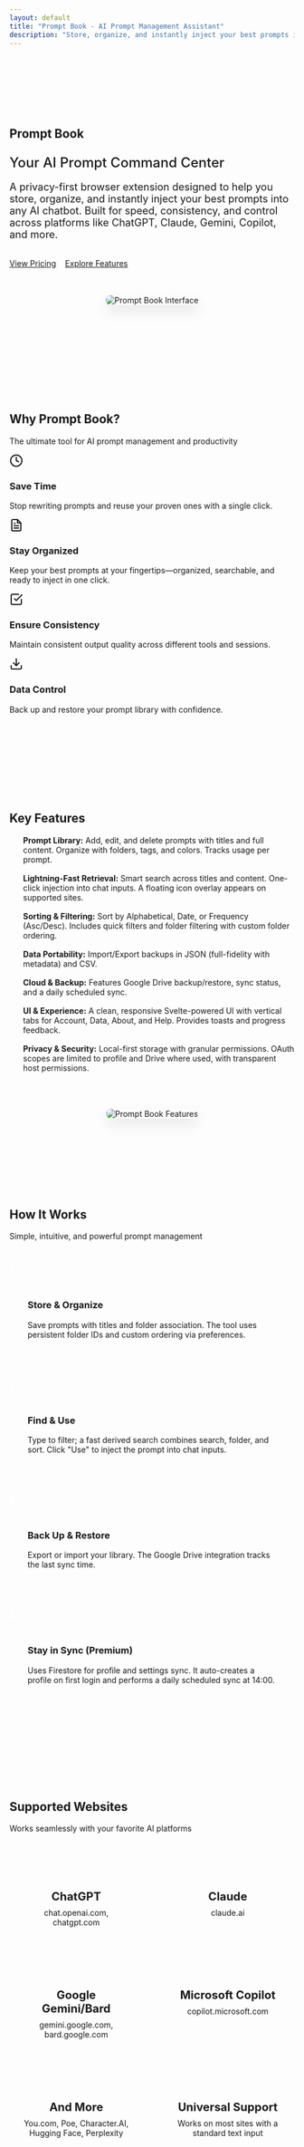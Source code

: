 ```yaml
---
layout: default
title: "Prompt Book - AI Prompt Management Assistant"
description: "Store, organize, and instantly inject your best prompts into any AI chatbot with our privacy-first browser extension."
---
```


<section class="product-hero-section">
  <div class="container">
    <div class="product-hero-content">
      <h1>Prompt Book</h1>
      <p class="product-tagline">Your AI Prompt Command Center</p>
      <p class="product-description">A privacy-first browser extension designed to help you store, organize, and instantly inject your best prompts into any AI chatbot. Built for speed, consistency, and control across platforms like ChatGPT, Claude, Gemini, Copilot, and more.</p>
      <div class="product-cta">
        <a href="#pricing" class="btn btn-primary btn-lg">View Pricing</a>
        <a href="#features" class="btn btn-outline btn-lg">Explore Features</a>
      </div>
    </div>
    <div class="product-hero-image">
      <img src="{{ site.baseurl }}/assets/images/prompt-book-hero.svg" alt="Prompt Book Interface" class="product-image">
    </div>
  </div>
</section>

<section id="features" class="product-features-section">
  <div class="container">
    <div class="section-header">
      <h2>Why Prompt Book?</h2>
      <p>The ultimate tool for AI prompt management and productivity</p>
    </div>
    <div class="features-grid">
      <div class="feature-card">
        <div class="feature-icon">
          <svg xmlns="http://www.w3.org/2000/svg" width="24" height="24" viewBox="0 0 24 24" fill="none" stroke="currentColor" stroke-width="2" stroke-linecap="round" stroke-linejoin="round"><circle cx="12" cy="12" r="10"></circle><polyline points="12 6 12 12 16 14"></polyline></svg>
        </div>
        <h3>Save Time</h3>
        <p>Stop rewriting prompts and reuse your proven ones with a single click.</p>
      </div>
      <div class="feature-card">
        <div class="feature-icon">
          <svg xmlns="http://www.w3.org/2000/svg" width="24" height="24" viewBox="0 0 24 24" fill="none" stroke="currentColor" stroke-width="2" stroke-linecap="round" stroke-linejoin="round"><path d="M14 2H6a2 2 0 0 0-2 2v16a2 2 0 0 0 2 2h12a2 2 0 0 0 2-2V8z"></path><polyline points="14 2 14 8 20 8"></polyline><line x1="16" y1="13" x2="8" y2="13"></line><line x1="16" y1="17" x2="8" y2="17"></line><polyline points="10 9 9 9 8 9"></polyline></svg>
        </div>
        <h3>Stay Organized</h3>
        <p>Keep your best prompts at your fingertips—organized, searchable, and ready to inject in one click.</p>
      </div>
      <div class="feature-card">
        <div class="feature-icon">
          <svg xmlns="http://www.w3.org/2000/svg" width="24" height="24" viewBox="0 0 24 24" fill="none" stroke="currentColor" stroke-width="2" stroke-linecap="round" stroke-linejoin="round"><polyline points="9 11 12 14 22 4"></polyline><path d="M21 12v7a2 2 0 0 1-2 2H5a2 2 0 0 1-2-2V5a2 2 0 0 1 2-2h11"></path></svg>
        </div>
        <h3>Ensure Consistency</h3>
        <p>Maintain consistent output quality across different tools and sessions.</p>
      </div>
      <div class="feature-card">
        <div class="feature-icon">
          <svg xmlns="http://www.w3.org/2000/svg" width="24" height="24" viewBox="0 0 24 24" fill="none" stroke="currentColor" stroke-width="2" stroke-linecap="round" stroke-linejoin="round"><path d="M21 15v4a2 2 0 0 1-2 2H5a2 2 0 0 1-2-2v-4"></path><polyline points="7 10 12 15 17 10"></polyline><line x1="12" y1="15" x2="12" y2="3"></line></svg>
        </div>
        <h3>Data Control</h3>
        <p>Back up and restore your prompt library with confidence.</p>
      </div>
    </div>
  </div>
</section>

<section class="product-details-section">
  <div class="container">
    <div class="product-details-content">
      <div class="product-details-text">
        <h2>Key Features</h2>
        <ul class="feature-list">
          <li>
            <strong>Prompt Library:</strong> Add, edit, and delete prompts with titles and full content. Organize with folders, tags, and colors. Tracks usage per prompt.
          </li>
          <li>
            <strong>Lightning-Fast Retrieval:</strong> Smart search across titles and content. One-click injection into chat inputs. A floating icon overlay appears on supported sites.
          </li>
          <li>
            <strong>Sorting & Filtering:</strong> Sort by Alphabetical, Date, or Frequency (Asc/Desc). Includes quick filters and folder filtering with custom folder ordering.
          </li>
          <li>
            <strong>Data Portability:</strong> Import/Export backups in JSON (full-fidelity with metadata) and CSV.
          </li>
          <li>
            <strong>Cloud & Backup:</strong> Features Google Drive backup/restore, sync status, and a daily scheduled sync.
          </li>
          <li>
            <strong>UI & Experience:</strong> A clean, responsive Svelte-powered UI with vertical tabs for Account, Data, About, and Help. Provides toasts and progress feedback.
          </li>
          <li>
            <strong>Privacy & Security:</strong> Local-first storage with granular permissions. OAuth scopes are limited to profile and Drive where used, with transparent host permissions.
          </li>
        </ul>
      </div>
      <div class="product-details-image">
        <img src="{{ site.baseurl }}/assets/images/prompt-book-features.svg" alt="Prompt Book Features" class="product-image">
      </div>
    </div>
  </div>
</section>

<section class="product-how-it-works-section">
  <div class="container">
    <div class="section-header">
      <h2>How It Works</h2>
      <p>Simple, intuitive, and powerful prompt management</p>
    </div>
    <div class="how-it-works-steps">
      <div class="step-card">
        <div class="step-number">1</div>
        <h3>Store & Organize</h3>
        <p>Save prompts with titles and folder association. The tool uses persistent folder IDs and custom ordering via preferences.</p>
      </div>
      <div class="step-card">
        <div class="step-number">2</div>
        <h3>Find & Use</h3>
        <p>Type to filter; a fast derived search combines search, folder, and sort. Click "Use" to inject the prompt into chat inputs.</p>
      </div>
      <div class="step-card">
        <div class="step-number">3</div>
        <h3>Back Up & Restore</h3>
        <p>Export or import your library. The Google Drive integration tracks the last sync time.</p>
      </div>
      <div class="step-card">
        <div class="step-number">4</div>
        <h3>Stay in Sync (Premium)</h3>
        <p>Uses Firestore for profile and settings sync. It auto-creates a profile on first login and performs a daily scheduled sync at 14:00.</p>
      </div>
    </div>
  </div>
</section>

<section class="product-compatibility-section">
  <div class="container">
    <div class="section-header">
      <h2>Supported Websites</h2>
      <p>Works seamlessly with your favorite AI platforms</p>
    </div>
    <div class="compatibility-grid">
      <div class="compatibility-item">
        <h3>ChatGPT</h3>
        <p>chat.openai.com, chatgpt.com</p>
      </div>
      <div class="compatibility-item">
        <h3>Claude</h3>
        <p>claude.ai</p>
      </div>
      <div class="compatibility-item">
        <h3>Google Gemini/Bard</h3>
        <p>gemini.google.com, bard.google.com</p>
      </div>
      <div class="compatibility-item">
        <h3>Microsoft Copilot</h3>
        <p>copilot.microsoft.com</p>
      </div>
      <div class="compatibility-item">
        <h3>And More</h3>
        <p>You.com, Poe, Character.AI, Hugging Face, Perplexity</p>
      </div>
      <div class="compatibility-item">
        <h3>Universal Support</h3>
        <p>Works on most sites with a standard text input</p>
      </div>
    </div>
  </div>
</section>

<section class="product-audience-section">
  <div class="container">
    <div class="section-header">
      <h2>Who It's For</h2>
      <p>Designed for everyone who works with AI tools</p>
    </div>
    <div class="audience-grid">
      <div class="audience-card">
        <div class="audience-icon">
          <svg xmlns="http://www.w3.org/2000/svg" width="24" height="24" viewBox="0 0 24 24" fill="none" stroke="currentColor" stroke-width="2" stroke-linecap="round" stroke-linejoin="round"><path d="M12 20h9"></path><path d="M16.5 3.5a2.121 2.121 0 0 1 3 3L7 19l-4 1 1-4L16.5 3.5z"></path></svg>
        </div>
        <h3>Creators & Researchers</h3>
        <p>Ideal for curating prompts for content generation, brainstorming, and analysis.</p>
      </div>
      <div class="audience-card">
        <div class="audience-icon">
          <svg xmlns="http://www.w3.org/2000/svg" width="24" height="24" viewBox="0 0 24 24" fill="none" stroke="currentColor" stroke-width="2" stroke-linecap="round" stroke-linejoin="round"><polyline points="16 18 22 12 16 6"></polyline><polyline points="8 6 2 12 8 18"></polyline></svg>
        </div>
        <h3>Developers & Analysts</h3>
        <p>Helps standardize prompts for tasks like code review, refactoring, and data analysis.</p>
      </div>
      <div class="audience-card">
        <div class="audience-icon">
          <svg xmlns="http://www.w3.org/2000/svg" width="24" height="24" viewBox="0 0 24 24" fill="none" stroke="currentColor" stroke-width="2" stroke-linecap="round" stroke-linejoin="round"><path d="M17 21v-2a4 4 0 0 0-4-4H5a4 4 0 0 0-4 4v2"></path><circle cx="9" cy="7" r="4"></circle><path d="M23 21v-2a4 4 0 0 0-3-3.87"></path><path d="M16 3.13a4 4 0 0 1 0 7.75"></path></svg>
        </div>
        <h3>Teams & Consultants</h3>
        <p>Facilitates consistent prompt patterns across clients and projects with shareable backups.</p>
      </div>
    </div>
  </div>
</section>

<section id="pricing" class="product-pricing-section">
  <div class="container">
    <div class="section-header">
      <h2>Plans & Pricing</h2>
      <p>Choose the plan that fits your workflow</p>
    </div>
    <div class="pricing-grid">
      <div class="pricing-card">
        <div class="pricing-header">
          <h3>Free</h3>
          <div class="price">$0<span>/forever</span></div>
        </div>
        <div class="pricing-features">
          <ul>
            <li>Prompt library: add/edit/delete</li>
            <li>Search and quick input</li>
            <li>Basic folders and tags</li>
            <li>Core UI and quick filters</li>
            <li>Local storage</li>
            <li>In-session sorting (alphabetical/date/frequency)</li>
          </ul>
        </div>
        <div class="pricing-cta">
          <a href="#" class="btn btn-outline">Get Started</a>
        </div>
      </div>
      <div class="pricing-card featured">
        <div class="pricing-badge">Most Popular</div>
        <div class="pricing-header">
          <h3>Premium Monthly</h3>
          <div class="price">$4.99<span>/month</span></div>
        </div>
        <div class="pricing-features">
          <ul>
            <li><strong>Everything in Free</strong></li>
            <li>Usage count enabled</li>
            <li>Custom folder ordering persistence</li>
            <li>Data export (JSON/CSV)</li>
            <li>Google Drive backup + restore</li>
            <li>Cloud settings sync (login, daily scheduled sync)</li>
            <li>Priority updates and support</li>
          </ul>
        </div>
        <div class="pricing-cta">
          <a href="#" class="btn btn-primary">Subscribe Now</a>
        </div>
      </div>
      <div class="pricing-card">
        <div class="pricing-header">
          <h3>Premium Lifetime</h3>
          <div class="price">$39<span>/one-time</span></div>
        </div>
        <div class="pricing-features">
          <ul>
            <li><strong>All Premium Monthly features</strong></li>
            <li>One-time payment</li>
          </ul>
        </div>
        <div class="pricing-cta">
          <a href="#" class="btn btn-outline">Buy Now</a>
        </div>
      </div>
    </div>
  </div>
</section>

<section class="product-roadmap-section">
  <div class="container">
    <div class="section-header">
      <h2>Roadmap Highlights</h2>
      <p>What's coming next for Prompt Book</p>
    </div>
    <div class="roadmap-items">
      <div class="roadmap-item">
        <div class="roadmap-icon">
          <svg xmlns="http://www.w3.org/2000/svg" width="24" height="24" viewBox="0 0 24 24" fill="none" stroke="currentColor" stroke-width="2" stroke-linecap="round" stroke-linejoin="round"><path d="M17 21v-2a4 4 0 0 0-4-4H5a4 4 0 0 0-4 4v2"></path><circle cx="9" cy="7" r="4"></circle><path d="M23 21v-2a4 4 0 0 0-3-3.87"></path><path d="M16 3.13a4 4 0 0 1 0 7.75"></path></svg>
        </div>
        <h3>Team sharing and collaboration options</h3>
      </div>
      <div class="roadmap-item">
        <div class="roadmap-icon">
          <svg xmlns="http://www.w3.org/2000/svg" width="24" height="24" viewBox="0 0 24 24" fill="none" stroke="currentColor" stroke-width="2" stroke-linecap="round" stroke-linejoin="round"><path d="M14 2H6a2 2 0 0 0-2 2v16a2 2 0 0 0 2 2h12a2 2 0 0 0 2-2V8z"></path><polyline points="14 2 14 8 20 8"></polyline><line x1="16" y1="13" x2="8" y2="13"></line><line x1="16" y1="17" x2="8" y2="17"></line><polyline points="10 9 9 9 8 9"></polyline></svg>
        </div>
        <h3>Advanced templates with variables and dynamic fields</h3>
      </div>
      <div class="roadmap-item">
        <div class="roadmap-icon">
          <svg xmlns="http://www.w3.org/2000/svg" width="24" height="24" viewBox="0 0 24 24" fill="none" stroke="currentColor" stroke-width="2" stroke-linecap="round" stroke-linejoin="round"><polyline points="16 18 22 12 16 6"></polyline><polyline points="8 6 2 12 8 18"></polyline></svg>
        </div>
        <h3>More integrations and site-specific enhancements</h3>
      </div>
      <div class="roadmap-item">
        <div class="roadmap-icon">
          <svg xmlns="http://www.w3.org/2000/svg" width="24" height="24" viewBox="0 0 24 24" fill="none" stroke="currentColor" stroke-width="2" stroke-linecap="round" stroke-linejoin="round"><path d="M21 15v4a2 2 0 0 1-2 2H5a2 2 0 0 1-2-2v-4"></path><polyline points="17 8 12 3 7 8"></polyline><line x1="12" y1="3" x2="12" y2="15"></line></svg>
        </div>
        <h3>Automated periodic Google Drive backups</h3>
      </div>
    </div>
  </div>
</section>

<section class="cta-section">
  <div class="container">
    <h2>Ready to Boost Your AI Productivity?</h2>
    <p>Install the extension today and start organizing your AI prompts like a pro.</p>
    <a href="#" class="btn btn-lg">Get Prompt Book Now</a>
  </div>
</section>

<section class="legal-links-section">
  <div class="container">
    <div class="legal-links">
      <a href="{{ site.baseurl }}/products/prompt-book-privacy">Privacy Policy</a>
      <span class="divider">|</span>
      <a href="{{ site.baseurl }}/products/prompt-book-terms">Terms and Conditions</a>
    </div>
  </div>
</section>

<style>
  /* Product page specific styles */
  .product-hero-section {
    padding: 6rem 0;
    position: relative;
    overflow: hidden;
  }
  
  .product-hero-content {
    max-width: 600px;
  }
  
  .product-tagline {
    font-size: 1.5rem;
    color: var(--color-primary);
    margin-bottom: 1rem;
    font-weight: 500;
  }
  
  .product-description {
    font-size: 1.125rem;
    margin-bottom: 2rem;
    color: var(--color-text-secondary);
  }
  
  .product-cta {
    display: flex;
    flex-wrap: wrap;
    gap: 1rem;
    margin-bottom: 2rem;
  }
  
  .product-hero-image {
    margin-top: 3rem;
    text-align: center;
  }
  
  .product-image {
    max-width: 100%;
    border-radius: 0.5rem;
    box-shadow: 0 10px 25px rgba(0, 0, 0, 0.1);
  }
  
  .product-features-section {
    padding: 4rem 0;
    background-color: var(--color-bg-secondary);
  }
  
  .product-details-section {
    padding: 4rem 0;
  }
  
  .product-details-content {
    display: flex;
    flex-wrap: wrap;
    gap: 3rem;
    align-items: center;
  }
  
  .product-details-text {
    flex: 1;
    min-width: 300px;
  }
  
  .product-details-image {
    flex: 1;
    min-width: 300px;
    text-align: center;
  }
  
  .feature-list {
    list-style-type: none;
    padding: 0;
  }
  
  .feature-list li {
    margin-bottom: 1rem;
    padding-left: 1.5rem;
    position: relative;
  }
  
  .feature-list li::before {
    content: "";
    position: absolute;
    left: 0;
    top: 0.5rem;
    width: 0.5rem;
    height: 0.5rem;
    border-radius: 50%;
    background-color: var(--color-primary);
  }
  
  .product-how-it-works-section {
    padding: 4rem 0;
    background-color: var(--color-bg-secondary);
  }
  
  .how-it-works-steps {
    display: grid;
    grid-template-columns: repeat(auto-fit, minmax(250px, 1fr));
    gap: 2rem;
    margin-top: 3rem;
  }
  
  .step-card {
    background-color: var(--color-card-bg);
    border-radius: 0.5rem;
    padding: 2rem;
    box-shadow: 0 4px 6px var(--color-card-shadow);
    position: relative;
  }
  
  .step-number {
    position: absolute;
    top: -1rem;
    left: -1rem;
    width: 2.5rem;
    height: 2.5rem;
    border-radius: 50%;
    background: var(--gradient-primary);
    color: white;
    display: flex;
    align-items: center;
    justify-content: center;
    font-weight: 700;
    font-size: 1.25rem;
  }
  
  .product-compatibility-section {
    padding: 4rem 0;
  }
  
  .compatibility-grid {
    display: grid;
    grid-template-columns: repeat(auto-fit, minmax(200px, 1fr));
    gap: 2rem;
    margin-top: 3rem;
  }
  
  .compatibility-item {
    text-align: center;
    padding: 1.5rem;
    background-color: var(--color-bg-secondary);
    border-radius: 0.5rem;
  }
  
  .compatibility-item h3 {
    margin-bottom: 0.5rem;
    font-size: 1.25rem;
  }
  
  .compatibility-item p {
    color: var(--color-text-secondary);
    font-size: 0.875rem;
    margin: 0;
  }
  
  .product-audience-section {
    padding: 4rem 0;
    background-color: var(--color-bg-secondary);
  }
  
  .audience-grid {
    display: grid;
    grid-template-columns: repeat(auto-fit, minmax(300px, 1fr));
    gap: 2rem;
    margin-top: 3rem;
  }
  
  .audience-card {
    background-color: var(--color-card-bg);
    border-radius: 0.5rem;
    padding: 2rem;
    box-shadow: 0 4px 6px var(--color-card-shadow);
  }
  
  .audience-icon {
    width: 3rem;
    height: 3rem;
    border-radius: 50%;
    background: var(--gradient-primary);
    color: white;
    display: flex;
    align-items: center;
    justify-content: center;
    margin-bottom: 1.5rem;
  }
  
  .product-pricing-section {
    padding: 4rem 0;
  }
  
  .pricing-grid {
    display: grid;
    grid-template-columns: repeat(auto-fit, minmax(300px, 1fr));
    gap: 2rem;
    margin-top: 3rem;
  }
  
  .pricing-card {
    background-color: var(--color-card-bg);
    border-radius: 0.5rem;
    padding: 2rem;
    box-shadow: 0 4px 6px var(--color-card-shadow);
    position: relative;
    transition: transform 0.3s ease, box-shadow 0.3s ease;
    display: flex;
    flex-direction: column;
  }
  
  .pricing-card.featured {
    transform: scale(1.05);
    box-shadow: 0 10px 20px var(--color-card-shadow);
    border: 2px solid var(--color-primary);
    z-index: 1;
  }
  
  .pricing-badge {
    position: absolute;
    top: -1rem;
    right: 1rem;
    background: var(--gradient-primary);
    color: white;
    padding: 0.5rem 1rem;
    border-radius: 2rem;
    font-size: 0.875rem;
    font-weight: 600;
  }
  
  .pricing-header {
    text-align: center;
    margin-bottom: 2rem;
    padding-bottom: 1.5rem;
    border-bottom: 1px solid var(--color-border);
  }
  
  .pricing-header h3 {
    margin-bottom: 1rem;
  }
  
  .price {
    font-size: 2.5rem;
    font-weight: 700;
    color: var(--color-primary);
  }
  
  .price span {
    font-size: 1rem;
    font-weight: 400;
    color: var(--color-text-secondary);
  }
  
  .pricing-features {
    flex-grow: 1;
    margin-bottom: 2rem;
  }
  
  .pricing-features ul {
    list-style-type: none;
    padding: 0;
  }
  
  .pricing-features li {
    margin-bottom: 0.75rem;
    padding-left: 1.5rem;
    position: relative;
  }
  
  .pricing-features li::before {
    content: "✓";
    position: absolute;
    left: 0;
    color: var(--color-primary);
    font-weight: 700;
  }
  
  .pricing-cta {
    text-align: center;
  }
  
  .product-roadmap-section {
    padding: 4rem 0;
    background-color: var(--color-bg-secondary);
  }
  
  .roadmap-items {
    display: grid;
    grid-template-columns: repeat(auto-fit, minmax(250px, 1fr));
    gap: 2rem;
    margin-top: 3rem;
  }
  
  .roadmap-item {
    background-color: var(--color-card-bg);
    border-radius: 0.5rem;
    padding: 2rem;
    box-shadow: 0 4px 6px var(--color-card-shadow);
    display: flex;
    flex-direction: column;
    align-items: center;
    text-align: center;
  }
  
  .roadmap-icon {
    width: 3rem;
    height: 3rem;
    border-radius: 50%;
    background: var(--gradient-primary);
    color: white;
    display: flex;
    align-items: center;
    justify-content: center;
    margin-bottom: 1.5rem;
  }
  
  @media (max-width: 767px) {
    .pricing-card.featured {
      transform: scale(1);
    }
  }
  
  /* Legal links styling */
  .legal-links-section {
    padding: 2rem 0;
    background-color: var(--color-bg-secondary);
    text-align: center;
  }
  
  .legal-links {
    font-size: 0.9rem;
  }
  
  .legal-links a {
    color: var(--color-text-secondary);
    text-decoration: none;
    transition: color 0.2s ease;
  }
  
  .legal-links a:hover {
    color: var(--color-primary);
    text-decoration: underline;
  }
  
  .legal-links .divider {
    margin: 0 0.75rem;
    color: var(--color-text-secondary);
    opacity: 0.5;
  }
</style>
